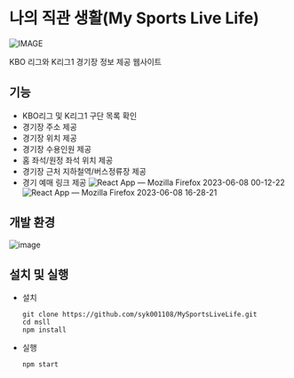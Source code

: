 # 나의 직관 생활(My Sports Live Life)
<picture>
  <source media="(prefers-color-scheme: dark)" srcset="https://github.com/syk001108/MySportsLiveLife/assets/57708995/e5a93c59-bb22-4700-a36a-678ccbd08389">
  <source media="(prefers-color-scheme: light)" srcset="https://github.com/syk001108/MySportsLiveLife/assets/57708995/411045cf-2e19-4676-9815-95aa5a038b21">
  <img alt="IMAGE" src="http://LIGHT_IMAGE_URL.png">
</picture>

KBO 리그와 K리그1 경기장 정보 제공 웹사이트
## 기능
-	KBO리그 및 K리그1 구단 목록 확인
-	경기장 주소 제공
-	경기장 위치 제공
-	경기장 수용인원 제공
-	홈 좌석/원정 좌석 위치 제공
-	경기장 근처 지하철역/버스정류장 제공 
-	경기 예매 링크 제공
![React App — Mozilla Firefox 2023-06-08 00-12-22](https://github.com/syk001108/MySportsLiveLife/assets/57708995/b4f9d6d2-c17b-466f-8831-11eaa95b109d)
![React App — Mozilla Firefox 2023-06-08 16-28-21](https://github.com/syk001108/MySportsLiveLife/assets/57708995/8c7d90a6-f784-4cdf-8d6e-e2a052c66edc)

## 개발 환경
  ![image](https://github.com/syk001108/MySportsLiveLife/assets/57708995/92667689-ee69-4a45-8254-6444d6b43283)
## 설치 및 실행
- 설치
  ```
  git clone https://github.com/syk001108/MySportsLiveLife.git
  cd msll
  npm install
  ```
- 실행
  ```
  npm start
  ```
